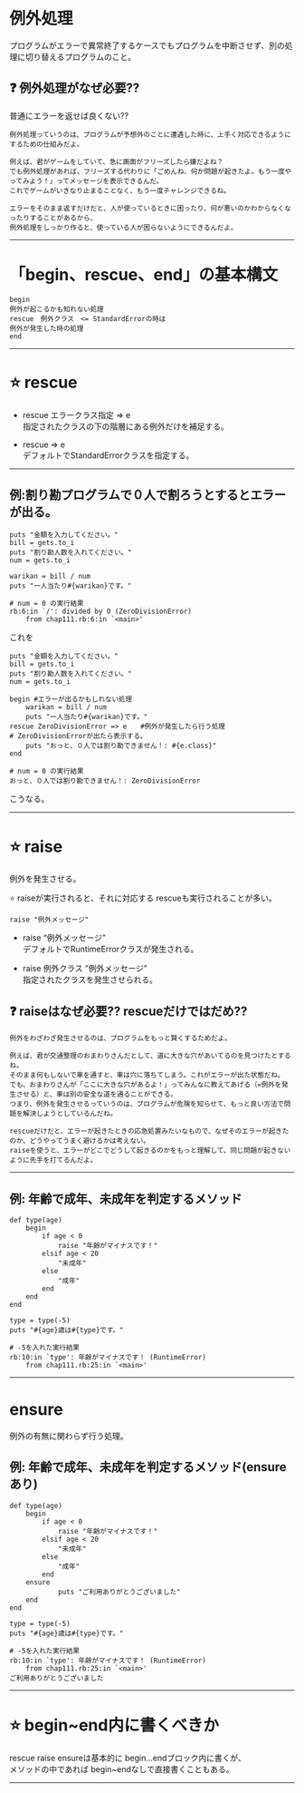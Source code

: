 # 例外処理
プログラムがエラーで異常終了するケースでもプログラムを中断させず、別の処理に切り替えるプログラムのこと。    

## ❓ 例外処理がなぜ必要??
普通にエラーを返せば良くない??
~~~
例外処理っていうのは、プログラムが予想外のことに遭遇した時に、上手く対応できるようにするための仕組みだよ。

例えば、君がゲームをしていて、急に画面がフリーズしたら嫌だよね？
でも例外処理があれば、フリーズする代わりに「ごめんね、何か問題が起きたよ。もう一度やってみよう！」ってメッセージを表示できるんだ。
これでゲームがいきなり止まることなく、もう一度チャレンジできるね。

エラーをそのまま返すだけだと、人が使っているときに困ったり、何が悪いのかわからなくなったりすることがあるから、
例外処理をしっかり作ると、使っている人が困らないようにできるんだよ。
~~~
***

# 「begin、rescue、end」の基本構文
~~~
begin
例外が起こるかも知れない処理
rescue　例外クラス　<= StandardErrorの時は
例外が発生した時の処理
end
~~~
***

# ⭐️ rescue
- rescue エラークラス指定 ⇒ e    
指定されたクラスの下の階層にある例外だけを補足する。      
        
- rescue ⇒ e    
デフォルトでStandardErrorクラスを指定する。    
***

## 例:割り勘プログラムで０人で割ろうとするとエラーが出る。
~~~
puts "金額を入力してください。"
bill = gets.to_i
puts "割り勘人数を入れてください。"
num = gets.to_i

warikan = bill / num
puts "一人当たり#{warikan}です。"

# num = 0 の実行結果
rb:6:in `/': divided by 0 (ZeroDivisionError)
	from chap111.rb:6:in `<main>'
~~~
    
これを    
    
~~~
puts "金額を入力してください。"
bill = gets.to_i
puts "割り勘人数を入れてください。"
num = gets.to_i

begin #エラーが出るかもしれない処理
	warikan = bill / num
	puts "一人当たり#{warikan}です。"
rescue ZeroDivisionError => e　　#例外が発生したら行う処理
# ZeroDivisionErrorが出たら表示する。
	puts "おっと、０人では割り勘できません！: #{e.class}"
end

# num = 0 の実行結果
おっと、０人では割り勘できません！: ZeroDivisionError
~~~
こうなる。
***

# ⭐️ raise
例外を発生させる。	

⭐️ raiseが実行されると、それに対応する rescueも実行されることが多い。
~~~
raise "例外メッセージ"
~~~
    
- raise “例外メッセージ”    
デフォルトでRuntimeErrorクラスが発生される。    
    
- raise 例外クラス ”例外メッセージ”    
指定されたクラスを発生させられる。

## ❓ raiseはなぜ必要?? rescueだけではだめ??
~~~
例外をわざわざ発生させるのは、プログラムをもっと賢くするためだよ。

例えば、君が交通整理のおまわりさんだとして、道に大きな穴があいてるのを見つけたとするね。
そのまま何もしないで車を通すと、車は穴に落ちてしまう。これがエラーが出た状態だね。
でも、おまわりさんが「ここに大きな穴があるよ！」ってみんなに教えてあげる（=例外を発生させる）と、車は別の安全な道を通ることができる。
つまり、例外を発生させるっていうのは、プログラムが危険を知らせて、もっと良い方法で問題を解決しようとしているんだね。

rescueだけだと、エラーが起きたときの応急処置みたいなもので、なぜそのエラーが起きたのか、どうやってうまく避けるかは考えない。
raiseを使うと、エラーがどこでどうして起きるのかをもっと理解して、同じ問題が起きないように先手を打てるんだよ。
~~~
***

## 例: 年齢で成年、未成年を判定するメソッド
~~~
def type(age)
	begin
		if age < 0
			raise "年齢がマイナスです！"
		elsif age < 20
			"未成年"
		else
			"成年"
		end
	end
end

type = type(-5)
puts "#{age}歳は#{type}です。"

# -5を入れた実行結果
rb:10:in `type': 年齢がマイナスです！ (RuntimeError)
	from chap111.rb:25:in `<main>'
~~~
***

# ensure
例外の有無に関わらず行う処理。

## 例: 年齢で成年、未成年を判定するメソッド(ensureあり)
~~~
def type(age)
	begin
		if age < 0
			raise "年齢がマイナスです！"
		elsif age < 20
			"未成年"
		else
			"成年"
		end
	ensure
			puts "ご利用ありがとうございました"
	end
end

type = type(-5)
puts "#{age}歳は#{type}です。"

# -5を入れた実行結果
rb:10:in `type': 年齢がマイナスです！ (RuntimeError)
	from chap111.rb:25:in `<main>'
ご利用ありがとうございました
~~~
***

# ⭐️ begin~end内に書くべきか
rescue raise ensureは基本的に begin...endブロック内に書くが、	
メソッドの中であれば begin~endなしで直接書くこともある。
***
